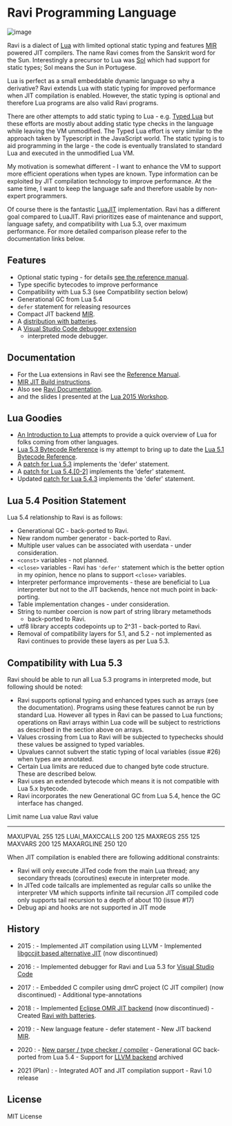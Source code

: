Ravi Programming Language
=========================

![image](https://travis-ci.org/dibyendumajumdar/ravi.svg?branch=master%0A%20:target:%20https://travis-ci.org/dibyendumajumdar/ravi)

Ravi is a dialect of [Lua](http://www.lua.org/) with limited optional
static typing and features [MIR](https://github.com/vnmakarov/mir)
powered JIT compilers. The name Ravi comes from the Sanskrit word for
the Sun. Interestingly a precursor to Lua was
[Sol](http://www.lua.org/history.html) which had support for static
types; Sol means the Sun in Portugese.

Lua is perfect as a small embeddable dynamic language so why a
derivative? Ravi extends Lua with static typing for improved performance
when JIT compilation is enabled. However, the static typing is optional
and therefore Lua programs are also valid Ravi programs.

There are other attempts to add static typing to Lua - e.g. [Typed
Lua](https://github.com/andremm/typedlua) but these efforts are mostly
about adding static type checks in the language while leaving the VM
unmodified. The Typed Lua effort is very similar to the approach taken
by Typescript in the JavaScript world. The static typing is to aid
programming in the large - the code is eventually translated to standard
Lua and executed in the unmodified Lua VM.

My motivation is somewhat different - I want to enhance the VM to
support more efficient operations when types are known. Type information
can be exploited by JIT compilation technology to improve performance.
At the same time, I want to keep the language safe and therefore usable
by non-expert programmers.

Of course there is the fantastic [LuaJIT](http://luajit.org)
implementation. Ravi has a different goal compared to LuaJIT. Ravi
prioritizes ease of maintenance and support, language safety, and
compatibility with Lua 5.3, over maximum performance. For more detailed
comparison please refer to the documentation links below.

Features
--------

-   Optional static typing - for details [see the reference
    manual](https://the-ravi-programming-language.readthedocs.io/en/latest/ravi-reference.html).
-   Type specific bytecodes to improve performance
-   Compatibility with Lua 5.3 (see Compatibility section below)
-   Generational GC from Lua 5.4
-   `defer` statement for releasing resources
-   Compact JIT backend [MIR](https://github.com/vnmakarov/mir).
-   A [distribution with
    batteries](https://github.com/dibyendumajumdar/Suravi).
-   A [Visual Studio Code debugger
    extension](https://marketplace.visualstudio.com/items?itemName=ravilang.ravi-debug)
    - interpreted mode debugger.

Documentation
-------------

-   For the Lua extensions in Ravi see the [Reference
    Manual](https://the-ravi-programming-language.readthedocs.io/en/latest/ravi-reference.html).
-   [MIR JIT Build
    instructions](https://the-ravi-programming-language.readthedocs.io/en/latest/ravi-mir-instructions.html).
-   Also see [Ravi
    Documentation](http://the-ravi-programming-language.readthedocs.org/en/latest/index.html).
-   and the slides I presented at the [Lua 2015
    Workshop](http://www.lua.org/wshop15.html).

Lua Goodies
-----------

-   [An Introduction to
    Lua](http://the-ravi-programming-language.readthedocs.io/en/latest/lua-introduction.html)
    attempts to provide a quick overview of Lua for folks coming from
    other languages.
-   [Lua 5.3 Bytecode
    Reference](http://the-ravi-programming-language.readthedocs.io/en/latest/lua_bytecode_reference.html)
    is my attempt to bring up to date the [Lua 5.1 Bytecode
    Reference](http://luaforge.net/docman/83/98/ANoFrillsIntroToLua51VMInstructions.pdf).
-   A [patch for Lua
    5.3](https://github.com/dibyendumajumdar/ravi/blob/master/patches/defer_statement_for_Lua_5_3.patch)
    implements the 'defer' statement.
-   A [patch for Lua
    5.4.[0-2]](https://github.com/dibyendumajumdar/ravi/blob/master/patches/defer_statement_for_Lua_5_4.patch)
    implements the 'defer' statement.
-   Updated [patch for Lua
    5.4.3](https://github.com/dibyendumajumdar/ravi/blob/master/patches/defer_statement_patch_for_Lua_5_4_3.patch)
    implements the 'defer' statement.

Lua 5.4 Position Statement
--------------------------

Lua 5.4 relationship to Ravi is as follows:

-   Generational GC - back-ported to Ravi.
-   New random number generator - back-ported to Ravi.
-   Multiple user values can be associated with userdata - under
    consideration.
-   `<const>` variables - not planned.
-   `<close>` variables - Ravi has `'defer'` statement which is the
    better option in my opinion, hence no plans to support `<close>`
    variables.
-   Interpreter performance improvements - these are beneficial to Lua
    interpreter but not to the JIT backends, hence not much point in
    back-porting.
-   Table implementation changes - under consideration.
-   String to number coercion is now part of string library metamethods
    - back-ported to Ravi.
-   utf8 library accepts codepoints up to 2\^31 - back-ported to Ravi.
-   Removal of compatibility layers for 5.1, and 5.2 - not implemented
    as Ravi continues to provide these layers as per Lua 5.3.

Compatibility with Lua 5.3
--------------------------

Ravi should be able to run all Lua 5.3 programs in interpreted mode, but
following should be noted:

-   Ravi supports optional typing and enhanced types such as arrays (see
    the documentation). Programs using these features cannot be run by
    standard Lua. However all types in Ravi can be passed to Lua
    functions; operations on Ravi arrays within Lua code will be subject
    to restrictions as described in the section above on arrays.
-   Values crossing from Lua to Ravi will be subjected to typechecks
    should these values be assigned to typed variables.
-   Upvalues cannot subvert the static typing of local variables (issue
    \#26) when types are annotated.
-   Certain Lua limits are reduced due to changed byte code structure.
    These are described below.
-   Ravi uses an extended bytecode which means it is not compatible with
    Lua 5.x bytecode.
-   Ravi incorporates the new Generational GC from Lua 5.4, hence the GC
    interface has changed.

  Limit name         Lua value      Ravi value
  ------------------ -------------- --------------
  MAXUPVAL           255            125
  LUAI\_MAXCCALLS    200            125
  MAXREGS            255            125
  MAXVARS            200            125
  MAXARGLINE         250            120

When JIT compilation is enabled there are following additional
constraints:

-   Ravi will only execute JITed code from the main Lua thread; any
    secondary threads (coroutines) execute in interpreter mode.
-   In JITed code tailcalls are implemented as regular calls so unlike
    the interpreter VM which supports infinite tail recursion JIT
    compiled code only supports tail recursion to a depth of about 110
    (issue \#17)
-   Debug api and hooks are not supported in JIT mode

History
-------

-   2015
    :   -   Implemented JIT compilation using LLVM
        -   Implemented [libgccjit based alternative
            JIT](https://github.com/dibyendumajumdar/ravi/tree/gccjit-ravi534)
            (now discontinued)

-   2016
    :   -   Implemented debugger for Ravi and Lua 5.3 for [Visual Studio
            Code](https://github.com/dibyendumajumdar/ravi/tree/master/vscode-debugger)

-   2017
    :   -   Embedded C compiler using dmrC project (C JIT compiler) (now
            discontinued)
        -   Additional type-annotations

-   2018
    :   -   Implemented [Eclipse OMR JIT
            backend](https://github.com/dibyendumajumdar/ravi/tree/omrjit)
            (now discontinued)
        -   Created [Ravi with
            batteries](https://github.com/dibyendumajumdar/Suravi).

-   2019
    :   -   New language feature - defer statement
        -   New JIT backend [MIR](https://github.com/vnmakarov/mir).

-   2020
    :   -   [New parser / type checker /
            compiler](https://github.com/dibyendumajumdar/ravi-compiler)
        -   Generational GC back-ported from Lua 5.4
        -   Support for [LLVM
            backend](https://github.com/dibyendumajumdar/ravi/tree/llvm)
            archived

-   2021 (Plan)
    :   -   Integrated AOT and JIT compilation support
        -   Ravi 1.0 release

License
-------

MIT License
